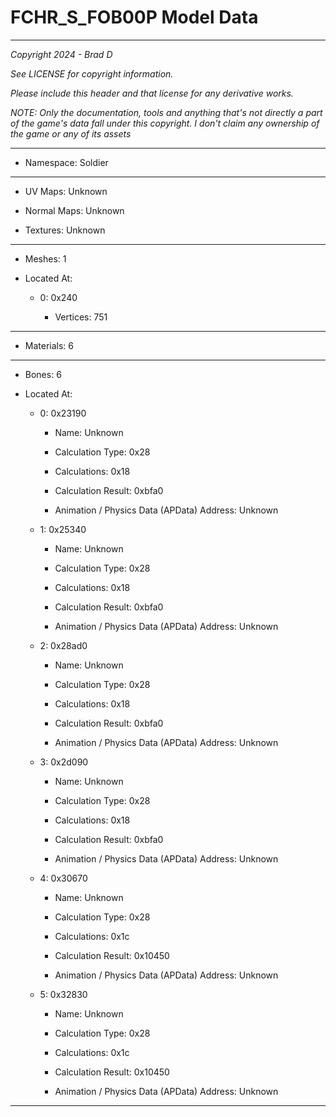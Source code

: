 # FCHR_S_FOB00P Model Data

---

*Copyright 2024 - Brad D*

*See LICENSE for copyright information.*

*Please include this header and that license for any derivative works.*

*NOTE: Only the documentation, tools and anything that's not directly a part of the game's data fall under this copyright. I don't claim any ownership of the game or any of its assets*

---

* Namespace: Soldier

---

* UV Maps: Unknown

* Normal Maps: Unknown

* Textures: Unknown

---

* Meshes: 1

* Located At:

  * 0: 0x240

    * Vertices: 751

---

* Materials: 6

---

* Bones: 6

* Located At:

  * 0: 0x23190

    * Name: Unknown

    * Calculation Type: 0x28

    * Calculations: 0x18

    * Calculation Result: 0xbfa0

    * Animation / Physics Data (APData) Address: Unknown

  * 1: 0x25340

    * Name: Unknown

    * Calculation Type: 0x28

    * Calculations: 0x18

    * Calculation Result: 0xbfa0

    * Animation / Physics Data (APData) Address: Unknown

  * 2: 0x28ad0

    * Name: Unknown

    * Calculation Type: 0x28

    * Calculations: 0x18

    * Calculation Result: 0xbfa0

    * Animation / Physics Data (APData) Address: Unknown

  * 3: 0x2d090

    * Name: Unknown

    * Calculation Type: 0x28

    * Calculations: 0x18

    * Calculation Result: 0xbfa0

    * Animation / Physics Data (APData) Address: Unknown

  * 4: 0x30670

    * Name: Unknown

    * Calculation Type: 0x28

    * Calculations: 0x1c

    * Calculation Result: 0x10450

    * Animation / Physics Data (APData) Address: Unknown

  * 5: 0x32830

    * Name: Unknown

    * Calculation Type: 0x28

    * Calculations: 0x1c

    * Calculation Result: 0x10450

    * Animation / Physics Data (APData) Address: Unknown

---

